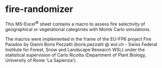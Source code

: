 

# fire-randomizer
This MS-Excel<sup>&#169;</sup> sheet contains a macro to assess fire selectivity of geographical or vegetational categories with Monte Carlo simulations.

The macros were implemented in the frame of the EU-FP6 project Fire Paradox by Gianni Boris Pezzatti (boris.pezzatti @ wsl.ch  - Swiss Federal Institute for Forest, Snow and Landscape Research WSL) under the statistical supervision of Carlo Ricotta (Department of Plant Biology, University of Rome 'La Sapienza').
